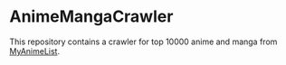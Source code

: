 # AnimeMangaCrawler

This repository contains a crawler for top 10000 anime and manga from [MyAnimeList](https://myanimelist.net/).